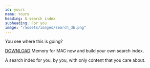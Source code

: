 ```yaml
---
id: yours
name: Yours
heading: A search index
subheading: For you
image: "/assets/images/search_db.png"
---
```

You see where this is going?

[DOWNLOAD](https://memory-app-dist.s3-us-west-2.amazonaws.com/Memory-0.0.44.dmg) Memory for MAC now and build your own search index. 

A search index for you, by you, with only content that you care about. 

